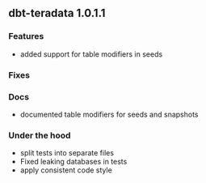 ## dbt-teradata 1.0.1.1

### Features
* added support for table modifiers in seeds

### Fixes

### Docs
* documented table modifiers for seeds and snapshots
### Under the hood
* split tests into separate files
* Fixed leaking databases in tests
* apply consistent code style

